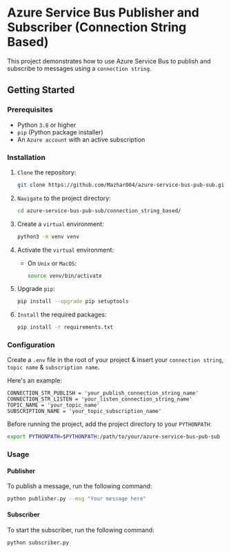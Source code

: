 # Azure Service Bus Publisher and Subscriber (Connection String Based)

This project demonstrates how to use Azure Service Bus to publish and subscribe to messages using a `connection string`.

## Getting Started

### Prerequisites

- Python `3.8` or higher
- `pip` (Python package installer)
- An `Azure account` with an active subscription

### Installation

1. `Clone` the repository:

    ```bash
    git clone https://github.com/Mazhar004/azure-service-bus-pub-sub.git
    ```
2. `Navigate` to the project directory:

    ```bash
    cd azure-service-bus-pub-sub/connection_string_based/
    ```

3. Create a `virtual` environment:
    ```bash
    python3 -m venv venv
    ```
4. Activate the `virtual` environment:
   - On `Unix` or `MacOS`:

        ```bash
        source venv/bin/activate
        ```
5. Upgrade `pip`:
    ```bash
    pip install --upgrade pip setuptools
    ```

6. `Install` the required packages:
    ```bash
    pip install -r requirements.txt
    ```

### Configuration
Create a `.env` file in the root of your project & insert your `connection string`, `topic name` & `subscription name`.

Here's an example:
```env
CONNECTION_STR_PUBLISH = 'your_publish_connection_string_name'
CONNECTION_STR_LISTEN = 'your_listen_connection_string_name'
TOPIC_NAME = 'your_topic_name'
SUBSCRIPTION_NAME = 'your_topic_subscription_name'
```


Before running the project, add the project directory to your `PYTHONPATH`:
```bash
export PYTHONPATH=$PYTHONPATH:/path/to/your/azure-service-bus-pub-sub
```

### Usage
#### Publisher
To publish a message, run the following command:
```bash
python publisher.py --msg "Your message here"
```

#### Subscriber
To start the subscriber, run the following command:
```bash
python subscriber.py
```
